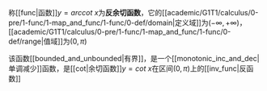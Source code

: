 称[[func|函数]]$y=arccot\ x$为**反余切函数**，它的[[academic/G1T1/calculus/0-pre/1-func/1-map_and_func/1-func/0-def/domain|定义域]]为$(-\infty,+\infty)$，[[academic/G1T1/calculus/0-pre/1-func/1-map_and_func/1-func/0-def/range|值域]]为$(0,\pi)$

该函数[[bounded_and_unbounded|有界]]，是一个[[monotonic_inc_and_dec|单调减少]]函数，是[[cot|余切函数]]$y=cot\ x$在区间$(0,\pi)$上的[[inv_func|反函数]]
